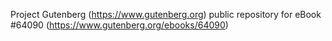Project Gutenberg (https://www.gutenberg.org) public repository for eBook #64090 (https://www.gutenberg.org/ebooks/64090)
